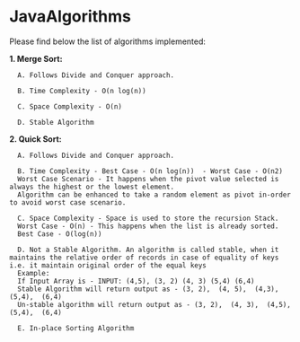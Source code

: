 # JavaAlgorithms

Please find below the list of algorithms implemented:

**1. Merge Sort:**

      A. Follows Divide and Conquer approach.

      B. Time Complexity - O(n log(n))

      C. Space Complexity - O(n)

      D. Stable Algorithm 
      
 **2. Quick Sort:**

      A. Follows Divide and Conquer approach.

      B. Time Complexity - Best Case - O(n log(n))  - Worst Case - O(n2)
      Worst Case Scenario - It happens when the pivot value selected is always the highest or the lowest element. 
      Algorithm can be enhanced to take a random element as pivot in-order to avoid worst case scenario.

      C. Space Complexity - Space is used to store the recursion Stack.
      Worst Case - O(n) - This happens when the list is already sorted.
      Best Case - O(log(n))

      D. Not a Stable Algorithm. An algorithm is called stable, when it maintains the relative order of records in case of equality of keys i.e. it maintain original order of the equal keys
      Example:
      If Input Array is - INPUT: (4,5), (3, 2) (4, 3) (5,4) (6,4)
      Stable Algorithm will return output as - (3, 2),  (4, 5),  (4,3),  (5,4),  (6,4)
      Un-stable algorithm will return output as - (3, 2),  (4, 3),  (4,5),  (5,4),  (6,4)
      
      E. In-place Sorting Algorithm
